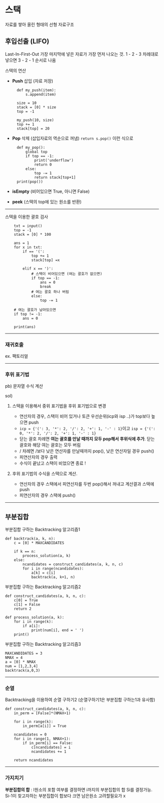 # 스택
자료를 쌓아 올린 형태의 선형 자료구조

## 후입선출 (LIFO)
Last-In-First-Out 가장 마지막에 넣은 자료가 가장 먼저 나오는 것. 1 - 2 - 3 차례대로 넣으면 3 - 2 - 1 순서로 나옴

스택의 연산
- **Push** 삽입 (자료 저장)

        def my_push(item):
            s.append(item)

        size = 10
        stack = [0] * size
        top = -1

        my_push(10, size)
        top += 1
        stack[top] = 20

- **Pop** 삭제 (삽입자료의 역순으로 꺼냄)
    `return s.pop()` 이런 식으로

        def my_pop():
            global top
            if top == -1:
                print('underflow')
                return 0
            else:
                top -= 1
                return stack[top+1]
        print(pop())

- **isEmpty** (비어있으면 True, 아니면 False)
- **peek** (스택의 top에 있는 원소를 반환)

---

스택을 이용한 괄호 검사

        txt = input()
        top = -1
        stack = [0] * 100

        ans = 1
        for x in txt:
            if == '(':
                top += 1
                stack[top] =x

            elif x == ')':
                # 스택이 비어있으면 (여는 괄호가 없으면)
                if top == -1: 
                    ans = 0
                    break
                # 여는 괄호 하나 버림
                else:
                    top -= 1

        # 여는 괄호가 남아있으면
        if top != -1:
            ans = 0

        print(ans)

---
### 재귀호출
ex. 팩토리얼

---

### 후위 표기법
pb) 문자열 수식 계산 

sol) 
1) 스택을 이용해서 중위 표기법을 후위 표기법으로 변경 

    - 연산자의 경우, 스택이 비어 있거나 토큰 우선순위(icp와 isp ..)가 top보다 높으면 push
    - `icp = {'(': 3, '*': 2, '/': 2, '+': 1, '-' : 1}`이고
       `isp = {'(': 0, '*': 2, '/': 2, '+': 1, '-' : 1}`
    - 닫는 괄호 차례면 **여는 괄호를 만날 때까지 모두 pop해서 후위식에 추가**. 닫는 괄호와 해당 여는 괄호는 모두 버림
    - / 차례면 /보다 낮은 연산자를 만날때까지 pop(), 낮은 연산자일 경우 push()
    - 피연산자의 경우 출력
    - 수식이 끝났고 스택이 비었으면 종료 !


2) 후위 표기법의 수식을 스택으로 계산.
    - 연산자의 경우 스택에서 피연산자를 두번 pop()해서 꺼내고 계산결과 스택에 push
    - 피연산자의 경우 스택에 push()

---

## 부분집합
부분집합 구하는 Backtracking 알고리즘1

    def backtrack(a, k, n):
        c = [0] * MAXCANDIDATES

        if k == n:
            process_solution(a, k)
        else:
            ncandidates = construct_candidates(a, k, n, c)
            for i in range(ncandidates):
                a[k] = c[i]
                backtrack(a, k+1, n)

부분집합 구하는 Backtracking 알고리즘2

    def construct_candidates(a, k, n, c):
        c[0] = True
        c[1] = False
        return 2

    def process_solution(a, k):
        for i in range(k):
            if a[i]:
                print(num[i], end = ' ')
        print()

부분집합 구하는 Backtracking 알고리즘3

    MAXCANDIDATES = 3
    NMAX = 4
    a = [0] * NMAX
    num = [1,2,3,4]
    backtrack(a,0,3)

---
### 순열
Backtracking을 이용하여 순열 구하기2
(순열구하기1은 부분집합 구하는1과 유사함)

    def construct_candidates(a, k, n, c):
        in_perm = [False]*(NMAX+1)

        for i in range(k):
            in_perm[a[i]] = True

        ncandidates = 0
        for i in range(1, NMAX+1):
            if in_perm[i] == False:
                c[ncandidates] = i
                ncandidates += 1

        return ncandidates

---

### 가지치기
**부분집합의 합** : I원소의 포함 여부를 결정하면 i까지의 부분집합의 합 Si를 결정가능. Si-1이 찾고자하는 부분집합이 합보다 크면 남은원소 고려할필요가 x